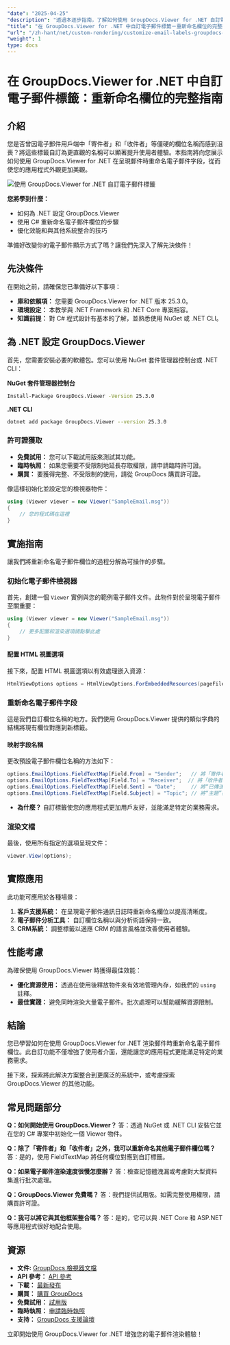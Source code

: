 ```yaml
---
"date": "2025-04-25"
"description": "透過本逐步指南，了解如何使用 GroupDocs.Viewer for .NET 自訂電子郵件標籤。透過重新命名「寄件者」和「收件者」等字段，增強應用程式的使用者介面。"
"title": "在 GroupDocs.Viewer for .NET 中自訂電子郵件標籤－重新命名欄位的完整指南"
"url": "/zh-hant/net/custom-rendering/customize-email-labels-groupdocs-viewer-dotnet/"
"weight": 1
type: docs
---
```

# 在 GroupDocs.Viewer for .NET 中自訂電子郵件標籤：重新命名欄位的完整指南

## 介紹

您是否曾因電子郵件用戶端中「寄件者」和「收件者」等僵硬的欄位名稱而感到沮喪？將這些標籤自訂為更直觀的名稱可以顯著提升使用者體驗。本指南將向您展示如何使用 GroupDocs.Viewer for .NET 在呈現郵件時重命名電子郵件字段，從而使您的應用程式外觀更加美觀。

![使用 GroupDocs.Viewer for .NET 自訂電子郵件標籤](/viewer/custom-rendering/customize-email-labels-img.png)

**您將學到什麼：**
- 如何為 .NET 設定 GroupDocs.Viewer
- 使用 C# 重新命名電子郵件欄位的步驟
- 優化效能和與其他系統整合的技巧

準備好改變你的電子郵件顯示方式了嗎？讓我們先深入了解先決條件！

## 先決條件

在開始之前，請確保您已準備好以下事項：

- **庫和依賴項：** 您需要 GroupDocs.Viewer for .NET 版本 25.3.0。
- **環境設定：** 本教學與 .NET Framework 和 .NET Core 專案相容。
- **知識前提：** 對 C# 程式設計有基本的了解，並熟悉使用 NuGet 或 .NET CLI。

## 為 .NET 設定 GroupDocs.Viewer

首先，您需要安裝必要的軟體包。您可以使用 NuGet 套件管理器控制台或 .NET CLI：

**NuGet 套件管理器控制台**
```bash
Install-Package GroupDocs.Viewer -Version 25.3.0
```

**.NET CLI**
```bash
dotnet add package GroupDocs.Viewer --version 25.3.0
```

### 許可證獲取
- **免費試用：** 您可以下載試用版來測試其功能。
- **臨時執照：** 如果您需要不受限制地延長存取權限，請申請臨時許可證。
- **購買：** 要獲得完整、不受限制的使用，請從 GroupDocs 購買許可證。

像這樣初始化並設定您的檢視器物件：

```csharp
using (Viewer viewer = new Viewer("SampleEmail.msg"))
{
    // 您的程式碼在這裡
}
```

## 實施指南

讓我們將重新命名電子郵件欄位的過程分解為可操作的步驟。

### 初始化電子郵件檢視器

首先，創建一個 `Viewer` 實例與您的範例電子郵件文件。此物件對於呈現電子郵件至關重要：

```csharp
using (Viewer viewer = new Viewer("SampleEmail.msg"))
{
    // 更多配置和渲染選項請點擊此處
}
```

#### 配置 HTML 視圖選項

接下來，配置 HTML 視圖選項以有效處理嵌入資源：

```csharp
HtmlViewOptions options = HtmlViewOptions.ForEmbeddedResources(pageFilePathFormat);
```

### 重新命名電子郵件字段

這是我們自訂欄位名稱的地方。我們使用 GroupDocs.Viewer 提供的類似字典的結構將現有欄位對應到新標籤。

#### 映射字段名稱

更改預設電子郵件欄位名稱的方法如下：

```csharp
options.EmailOptions.FieldTextMap[Field.From] = "Sender";   // 將「寄件者」欄位重新命名為「寄件者」。
options.EmailOptions.FieldTextMap[Field.To] = "Receiver";  // 將「收件者」欄位重新命名為「收件者」。
options.EmailOptions.FieldTextMap[Field.Sent] = "Date";     // 將“已傳送”欄位重新命名為“日期”。
options.EmailOptions.FieldTextMap[Field.Subject] = "Topic"; // 將“主題”欄位重新命名為“話題”。
```

- **為什麼？** 自訂標籤使您的應用程式更加用戶友好，並能滿足特定的業務需求。

### 渲染文檔

最後，使用所有指定的選項呈現文件：

```csharp
viewer.View(options);
```

## 實際應用

此功能可應用於各種場景：

1. **客戶支援系統：** 在呈現電子郵件通訊日誌時重新命名欄位以提高清晰度。
2. **電子郵件分析工具：** 自訂欄位名稱以與分析術語保持一致。
3. **CRM系統：** 調整標籤以適應 CRM 的語言風格並改善使用者體驗。

## 性能考慮

為確保使用 GroupDocs.Viewer 時獲得最佳效能：
- **優化資源使用：** 透過在使用後釋放物件來有效地管理內存，如我們的 `using` 註釋。
- **最佳實踐：** 避免同時渲染大量電子郵件。批次處理可以幫助緩解資源限制。

## 結論

您已學習如何在使用 GroupDocs.Viewer for .NET 渲染郵件時重新命名電子郵件欄位。此自訂功能不僅增強了使用者介面，還能讓您的應用程式更能滿足特定的業務需求。 

接下來，探索將此解決方案整合到更廣泛的系統中，或考慮探索 GroupDocs.Viewer 的其他功能。

## 常見問題部分

**Q：如何開始使用 GroupDocs.Viewer？**
答：透過 NuGet 或 .NET CLI 安裝它並在您的 C# 專案中初始化一個 Viewer 物件。

**Q：除了「寄件者」和「收件者」之外，我可以重新命名其他電子郵件欄位嗎？**
答：是的，使用 FieldTextMap 將任何欄位對應到自訂標籤。

**Q：如果電子郵件渲染速度很慢怎麼辦？**
答：檢查記憶體洩漏或考慮對大型資料集進行批次處理。

**Q：GroupDocs.Viewer 免費嗎？**
答：我們提供試用版。如需完整使用權限，請購買許可證。

**Q：我可以將它與其他框架整合嗎？**
答：是的，它可以與 .NET Core 和 ASP.NET 等應用程式很好地配合使用。

## 資源
- **文件:** [GroupDocs 檢視器文檔](https://docs.groupdocs.com/viewer/net/)
- **API 參考：** [API 參考](https://reference.groupdocs.com/viewer/net/)
- **下載：** [最新發布](https://releases.groupdocs.com/viewer/net/)
- **購買：** [購買 GroupDocs](https://purchase.groupdocs.com/buy)
- **免費試用：** [試用版](https://releases.groupdocs.com/viewer/net/)
- **臨時執照：** [申請臨時執照](https://purchase.groupdocs.com/temporary-license/)
- **支持：** [GroupDocs 支援論壇](https://forum.groupdocs.com/c/viewer/9)

立即開始使用 GroupDocs.Viewer for .NET 增強您的電子郵件渲染體驗！